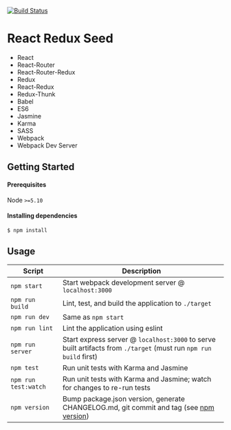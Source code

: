 [![Build Status](https://travis-ci.org/r-park/react-redux-seed.svg?branch=master)](https://travis-ci.org/r-park/react-redux-seed)


# React Redux Seed

- React
- React-Router
- React-Router-Redux
- Redux
- React-Redux
- Redux-Thunk
- Babel
- ES6
- Jasmine
- Karma
- SASS
- Webpack
- Webpack Dev Server


Getting Started
---------------

#### Prerequisites
Node `>=5.10`

#### Installing dependencies
```shell
$ npm install
```


Usage
-----

|Script|Description|
|---|---|
|`npm start`|Start webpack development server @ `localhost:3000`|
|`npm run build`|Lint, test, and build the application to `./target`|
|`npm run dev`|Same as `npm start`|
|`npm run lint`|Lint the application using eslint|
|`npm run server`|Start express server @ `localhost:3000` to serve built artifacts from `./target` (must run `npm run build` first)|
|`npm test`|Run unit tests with Karma and Jasmine|
|`npm run test:watch`|Run unit tests with Karma and Jasmine; watch for changes to re-run tests|
|`npm version`|Bump package.json version, generate CHANGELOG.md, git commit and tag (see [npm version](https://docs.npmjs.com/cli/version))|
